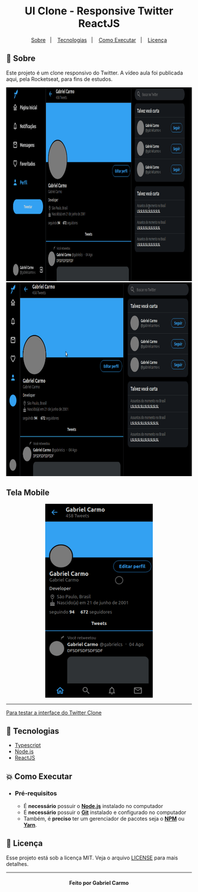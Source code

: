 <h1 align="center">
    <br>UI Clone - Responsive Twitter<br/>
        ReactJS
</h1>

<p align="center">
  <a href="#bookmark-sobre">Sobre</a>&nbsp;&nbsp;&nbsp;|&nbsp;&nbsp;&nbsp;
  <a href="#rocket-tecnologias">Tecnologias</a>&nbsp;&nbsp;&nbsp;|&nbsp;&nbsp;&nbsp;
  <a href="#boom-como-executar">Como Executar</a>&nbsp;&nbsp;&nbsp;|&nbsp;&nbsp;&nbsp;
  <a href="#memo-licença">Licença</a>
</p>

## :bookmark: Sobre

Este projeto é um clone responsivo do Twitter. A vídeo aula foi publicada aqui, pela Rocketseat, para fins de estudos.

<div align="center">
  <img alt="design do projeto" height="525" width="100%" src="./public/m1.gif" />
</div>


  
<div align="center">
  <img alt="demo-web" height="525" width="100%" src="./public/m2.gif" />
</div>


## Tela Mobile
<div align="center">
  <img alt="demo-mobile" height="525" src="./public/m3.gif" />
</div>


<hr />

<a href="https://twitter-clone-gabrielcarmo-s.netlify.app/" align="center">Para testar a interface do Twitter Clone</a>

## :rocket: Tecnologias

-  [Typescript](https://www.typescriptlang.org/)
-  [Node.js](https://nodejs.org/en/)
-  [ReactJS](https://reactjs.org/)

## :boom: Como Executar

- ### **Pré-requisitos**

  - É **necessário** possuir o **[Node.js](https://nodejs.org/en/)** instalado no computador
  - É **necessário** possuir o **[Git](https://git-scm.com/)** instalado e configurado no computador
  - Também, é **preciso** ter um gerenciador de pacotes seja o **[NPM](https://www.npmjs.com/)** ou **[Yarn](https://yarnpkg.com/)**.

## :memo: Licença

Esse projeto está sob a licença MIT. Veja o arquivo [LICENSE](LICENSE.md) para mais detalhes.

---

<h4 align="center"> Feito por Gabriel Carmo </h4>

 
